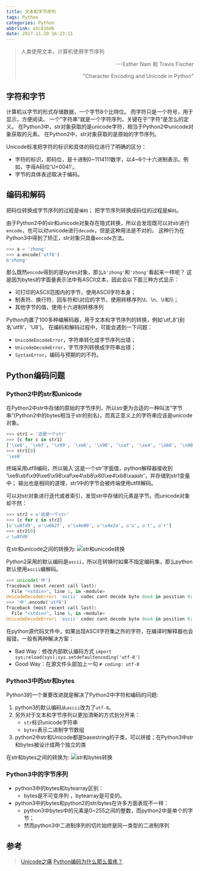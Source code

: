 ```yaml
---
title: 文本和字节序列
tags: Python
categories: Python
abbrlink: a5c816d6
date: 2017-11-20 16:23:11
---
```

> 人类使用文本，计算机使用字节序列
> <p style="text-align:right">---Esther Nam 和 Travis Fischer</p>
> <p style="text-align:right">"Character Encoding and Unicode in Python"</p>

<!-- more -->

## 字符和字节

计算机以字节的形式存储数据，一个字节8个比特位。
而字符只是一个符号，用于显示，方便阅读。
一个”字符串“就是一个字符序列，关键在于”字符“是怎么的定义。
在Python3中，str对象获取的是unicode字符，相当于Python2中unicode对象获取的元素。
在Python2中，str对象获取的是原始的字节序列。

Unicode标准把字符的标识和具体的码位进行了明确的区分：
- 字符的标识，即码位，是十进制0~1114111数字，以4~6个十六进制表示。例如，字母A码位'U+0041'。
- 字节的具体表述取决于编码。

## 编码和解码

把码位转换成字节序列的过程是`编码`；
把字节序列转换成码位的过程是`解码`。

由于Python2中的str和unicode对象存在隐式转换，所以会发现既可以对str进行`encode`，也可以对unicode进行`decode`，但是这种用法是不对的。
这种行为在Python3中得到了矫正，str对象只具备`encode`方法。
```python
>>> a = 'zhong'
>>> a.encode('utf8')
b'zhong'
```

那么既然`encode`得到的是bytes对象，那么`b'zhong'`和`'zhong'`看起来一样呢？
这是因为bytes的字面量表示法中有ASCII文本，因此会以下面三种方式显示：
- 可打印的ASCII范围内的字节，使用ASCII字符本身；
- 制表符、换行符、回车符和\对应的字节，使用转移序列\t、\n、\r和\\\；
- 其他字节的值，使用十六进制转移序列

Python内置了100多种编解码器，用于文本和字节序列的转换，例如'utf_8'(别名'utf8'、'U8')。
在编码和解码过程中，可能会遇到一下问题：
- `UnicodeEncodeError`，字符串转化成字节序列出错；
- `UnicodeDecodeError`，字节序列转换成字符串出错；
- `SystaxError`，编码与预期的的不符。

## Python编码问题

### Python2中的str和unicode

在Python2中str中存储的原始的字节序列，所以str更为合适的一种叫法”字节串“(Python2中的bytes相当于str的别名)，而真正意义上的字符串应该是unicode对象。
```python
>>> str1 = '这是一个str'
>>> [c for c in str1]
['\xe8', '\xbf', '\x99', '\xe6', '\x98', '\xaf', '\xe4', '\xb8', '\x80', '\xe4', '\xb8', '\xaa', 's', 't', 'r']
>>> str1[0]
'\xe8'
```
终端采用utf8编码，所以输入‘这是一个str’字面值，python解释器接收到
‘\\xe8\\xbf\\x99\\xe6\\x98\\xaf\\xe4\\xb8\\x80\\xe4\\xb8\\xaastr’，并存储到str1变量中；
输出也是相同的道理，str1中的字节会被终端使用utf8解码。

可以对str对象进行迭代或者索引，发现str中存储的元素是字节。而unicode对象却不然：

```python
>>> str2 = u'这是一个str'
>>> [c for c in str2]
[u'\u8fd9', u'\u662f', u'\u4e00', u'\u4e2a', u's', u't', u'r']
>>> str2[0]
u'\u8fd9'
```

在str和unicode之间的转换为:
![str和unicode转换](/images/str和unicode.png)

Python2采用的默认编码是`ascii`，所以在转换时如果不指定编码集，那么python默认使用`ascii`编解码。

```python
>>> unicode('中')
Traceback (most recent call last):
  File "<stdin>", line 1, in <module>
UnicodeDecodeError: 'ascii' codec cant decode byte 0xe4 in position 0: ordinal not in range(128)
>>> '中'.encode('utf8')
Traceback (most recent call last):
  File "<stdin>", line 1, in <module>
UnicodeDecodeError: 'ascii' codec cant decode byte 0xe4 in position 0: ordinal not in range(128)
```
在python源代码文件中，如果出现ASCII字符集之外的字符，在编译时解释器也会报错，一般有两种解决方案：
- Bad Way：修改内部默认编码方式 `import sys;reload(sys);sys.setdefaultencoding('utf-8')`
- Good Way：在源文件头部加上一句 `# coding: utf-8`

### Python3中的str和bytes

Python3的一个重要改进就是解决了Python2中字符和编码的问题:
1. python3的默认编码从`ascii`改为了`utf-8`。
2. 另外对于文本和字节序列以更加清晰的方式划分开来：
    - `str`标识unicode字符串
    - `bytes`表示二进制字节数组
3. python2中str和Unicode都是basestring的子类，可以拼接；在Python3中str和bytes被设计成两个独立的类

在str和bytes之间的转换为:
![str和bytes转换](/images/str和bytes.png)

### Python3中的字节序列

- python3中的bytes和bytearray区别：
    - bytes是不可变序列 ，bytearray是可变的。
- python3中的bytes和python2的str/bytes在许多方面表现不一样：
    - python3中bytes中的元素是0~255之间的整数，而python2中是单个的字节；
    - 然而python3中二进制序列的切片始终是同一类型的二进制序列


## 参考
> [Unicode之痛](http://pycoders-weekly-chinese.readthedocs.io/en/latest/issue5/unipain.html)
> [Python编码为什么那么蛋疼？](https://www.zhihu.com/question/31833164)
